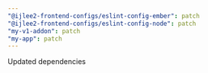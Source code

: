 ```yaml
---
"@ijlee2-frontend-configs/eslint-config-ember": patch
"@ijlee2-frontend-configs/eslint-config-node": patch
"my-v1-addon": patch
"my-app": patch
---
```


Updated dependencies
